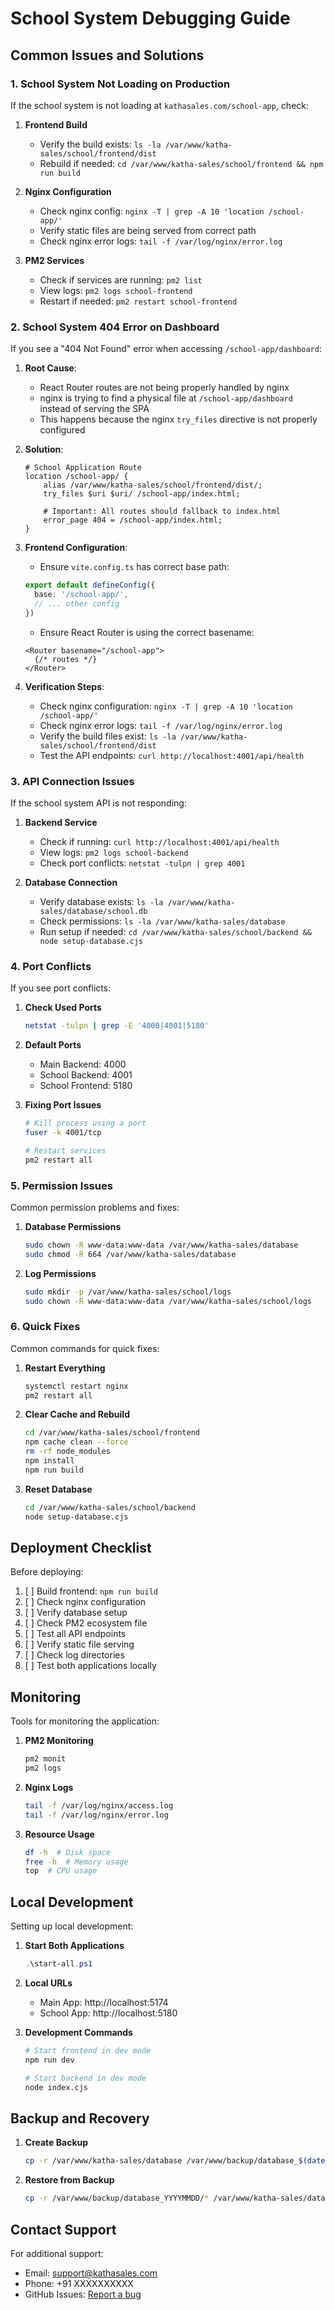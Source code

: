 # School System Debugging Guide

## Common Issues and Solutions

### 1. School System Not Loading on Production

If the school system is not loading at `kathasales.com/school-app`, check:

1. **Frontend Build**
   - Verify the build exists: `ls -la /var/www/katha-sales/school/frontend/dist`
   - Rebuild if needed: `cd /var/www/katha-sales/school/frontend && npm run build`

2. **Nginx Configuration**
   - Check nginx config: `nginx -T | grep -A 10 'location /school-app/'`
   - Verify static files are being served from correct path
   - Check nginx error logs: `tail -f /var/log/nginx/error.log`

3. **PM2 Services**
   - Check if services are running: `pm2 list`
   - View logs: `pm2 logs school-frontend`
   - Restart if needed: `pm2 restart school-frontend`

### 2. School System 404 Error on Dashboard

If you see a "404 Not Found" error when accessing `/school-app/dashboard`:

1. **Root Cause**:
   - React Router routes are not being properly handled by nginx
   - nginx is trying to find a physical file at `/school-app/dashboard` instead of serving the SPA
   - This happens because the nginx `try_files` directive is not properly configured

2. **Solution**:
   ```nginx
   # School Application Route
   location /school-app/ {
       alias /var/www/katha-sales/school/frontend/dist/;
       try_files $uri $uri/ /school-app/index.html;
       
       # Important: All routes should fallback to index.html
       error_page 404 = /school-app/index.html;
   }
   ```

3. **Frontend Configuration**:
   - Ensure `vite.config.ts` has correct base path:
   ```ts
   export default defineConfig({
     base: '/school-app/',
     // ... other config
   })
   ```
   
   - Ensure React Router is using the correct basename:
   ```tsx
   <Router basename="/school-app">
     {/* routes */}
   </Router>
   ```

4. **Verification Steps**:
   - Check nginx configuration: `nginx -T | grep -A 10 'location /school-app/'`
   - Check nginx error logs: `tail -f /var/log/nginx/error.log`
   - Verify the build files exist: `ls -la /var/www/katha-sales/school/frontend/dist`
   - Test the API endpoints: `curl http://localhost:4001/api/health`

### 3. API Connection Issues

If the school system API is not responding:

1. **Backend Service**
   - Check if running: `curl http://localhost:4001/api/health`
   - View logs: `pm2 logs school-backend`
   - Check port conflicts: `netstat -tulpn | grep 4001`

2. **Database Connection**
   - Verify database exists: `ls -la /var/www/katha-sales/database/school.db`
   - Check permissions: `ls -la /var/www/katha-sales/database`
   - Run setup if needed: `cd /var/www/katha-sales/school/backend && node setup-database.cjs`

### 4. Port Conflicts

If you see port conflicts:

1. **Check Used Ports**
   ```bash
   netstat -tulpn | grep -E '4000|4001|5180'
   ```

2. **Default Ports**
   - Main Backend: 4000
   - School Backend: 4001
   - School Frontend: 5180

3. **Fixing Port Issues**
   ```bash
   # Kill process using a port
   fuser -k 4001/tcp
   
   # Restart services
   pm2 restart all
   ```

### 5. Permission Issues

Common permission problems and fixes:

1. **Database Permissions**
   ```bash
   sudo chown -R www-data:www-data /var/www/katha-sales/database
   sudo chmod -R 664 /var/www/katha-sales/database
   ```

2. **Log Permissions**
   ```bash
   sudo mkdir -p /var/www/katha-sales/school/logs
   sudo chown -R www-data:www-data /var/www/katha-sales/school/logs
   ```

### 6. Quick Fixes

Common commands for quick fixes:

1. **Restart Everything**
   ```bash
   systemctl restart nginx
   pm2 restart all
   ```

2. **Clear Cache and Rebuild**
   ```bash
   cd /var/www/katha-sales/school/frontend
   npm cache clean --force
   rm -rf node_modules
   npm install
   npm run build
   ```

3. **Reset Database**
   ```bash
   cd /var/www/katha-sales/school/backend
   node setup-database.cjs
   ```

## Deployment Checklist

Before deploying:

1. [ ] Build frontend: `npm run build`
2. [ ] Check nginx configuration
3. [ ] Verify database setup
4. [ ] Check PM2 ecosystem file
5. [ ] Test all API endpoints
6. [ ] Verify static file serving
7. [ ] Check log directories
8. [ ] Test both applications locally

## Monitoring

Tools for monitoring the application:

1. **PM2 Monitoring**
   ```bash
   pm2 monit
   pm2 logs
   ```

2. **Nginx Logs**
   ```bash
   tail -f /var/log/nginx/access.log
   tail -f /var/log/nginx/error.log
   ```

3. **Resource Usage**
   ```bash
   df -h  # Disk space
   free -h  # Memory usage
   top  # CPU usage
   ```

## Local Development

Setting up local development:

1. **Start Both Applications**
   ```powershell
   .\start-all.ps1
   ```

2. **Local URLs**
   - Main App: http://localhost:5174
   - School App: http://localhost:5180

3. **Development Commands**
   ```bash
   # Start frontend in dev mode
   npm run dev
   
   # Start backend in dev mode
   node index.cjs
   ```

## Backup and Recovery

1. **Create Backup**
   ```bash
   cp -r /var/www/katha-sales/database /var/www/backup/database_$(date +%Y%m%d)
   ```

2. **Restore from Backup**
   ```bash
   cp -r /var/www/backup/database_YYYYMMDD/* /var/www/katha-sales/database/
   ```

## Contact Support

For additional support:
- Email: support@kathasales.com
- Phone: +91 XXXXXXXXXX
- GitHub Issues: [Report a bug](https://github.com/gauav9982/katha-123/issues) 